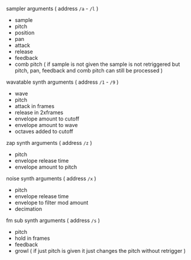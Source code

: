 
sampler arguments ( address `/a` - `/l` )
- sample 
- pitch 
- position
- pan 
- attack
- release
- feedback
- comb pitch
( if sample is not given the sample is not retriggered but pitch, pan, feedback and comb pitch can still be processed )

wavatable synth arguments ( address `/1` - `/9` )
- wave 
- pitch
- attack in frames
- release in 2xframes
- envelope amount to cutoff
- envelope amount to wave 
- octaves added to cutoff 

zap synth arguments ( address `/z` )
- pitch
- envelope release time
- envelope amount to pitch

noise synth arguments ( address `/x` )
- pitch
- envelope release time
- envelope to filter mod amount
- decimation 

fm sub synth arguments ( address `/s` )
- pitch
- hold in frames
- feedback
- growl 
( if just pitch is given it just changes the pitch without retrigger )
